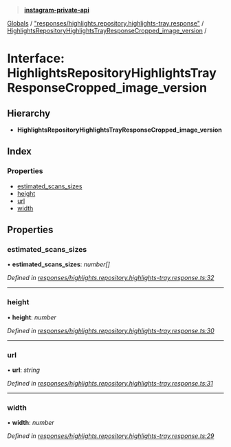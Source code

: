 > **[instagram-private-api](../README.md)**

[Globals](../README.md) / ["responses/highlights.repository.highlights-tray.response"](../modules/_responses_highlights_repository_highlights_tray_response_.md) / [HighlightsRepositoryHighlightsTrayResponseCropped_image_version](_responses_highlights_repository_highlights_tray_response_.highlightsrepositoryhighlightstrayresponsecropped_image_version.md) /

# Interface: HighlightsRepositoryHighlightsTrayResponseCropped_image_version

## Hierarchy

* **HighlightsRepositoryHighlightsTrayResponseCropped_image_version**

## Index

### Properties

* [estimated_scans_sizes](_responses_highlights_repository_highlights_tray_response_.highlightsrepositoryhighlightstrayresponsecropped_image_version.md#estimated_scans_sizes)
* [height](_responses_highlights_repository_highlights_tray_response_.highlightsrepositoryhighlightstrayresponsecropped_image_version.md#height)
* [url](_responses_highlights_repository_highlights_tray_response_.highlightsrepositoryhighlightstrayresponsecropped_image_version.md#url)
* [width](_responses_highlights_repository_highlights_tray_response_.highlightsrepositoryhighlightstrayresponsecropped_image_version.md#width)

## Properties

###  estimated_scans_sizes

• **estimated_scans_sizes**: *number[]*

*Defined in [responses/highlights.repository.highlights-tray.response.ts:32](https://github.com/dilame/instagram-private-api/blob/3e16058/src/responses/highlights.repository.highlights-tray.response.ts#L32)*

___

###  height

• **height**: *number*

*Defined in [responses/highlights.repository.highlights-tray.response.ts:30](https://github.com/dilame/instagram-private-api/blob/3e16058/src/responses/highlights.repository.highlights-tray.response.ts#L30)*

___

###  url

• **url**: *string*

*Defined in [responses/highlights.repository.highlights-tray.response.ts:31](https://github.com/dilame/instagram-private-api/blob/3e16058/src/responses/highlights.repository.highlights-tray.response.ts#L31)*

___

###  width

• **width**: *number*

*Defined in [responses/highlights.repository.highlights-tray.response.ts:29](https://github.com/dilame/instagram-private-api/blob/3e16058/src/responses/highlights.repository.highlights-tray.response.ts#L29)*